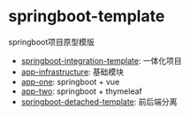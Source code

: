# springboot-template
springboot项目原型模版

- [springboot-integration-template](./springboot-integration-template): 一体化项目
 - [app-infrastructure](./springboot-integration-template/app-infrastructure): 基础模块
 - [app-one](./springboot-integration-template/app-one): springboot + vue
 - [app-two](./springboot-integration-template/app-two): springboot + thymeleaf
- [springboot-detached-template](./springboot-detached-template): 前后端分离
